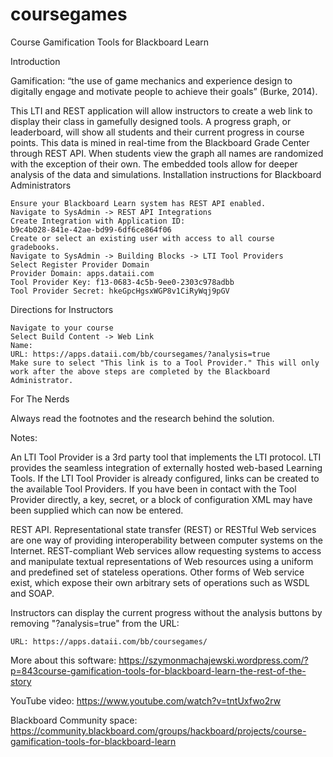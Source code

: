 # coursegames

Course Gamification Tools for Blackboard Learn

Introduction

Gamification: “the use of game mechanics and experience design to digitally engage and motivate people to achieve their goals” (Burke, 2014).

This LTI and REST application will allow instructors to create a web link to display their class in gamefully designed tools.  A progress graph, or leaderboard, will show all students and their current progress in course points.  This data is mined in real-time from the Blackboard Grade Center through REST API.  When students view the graph all names are randomized with the exception of their own.  The embedded tools allow for deeper analysis of the data and simulations.
Installation instructions for Blackboard Administrators

    Ensure your Blackboard Learn system has REST API enabled.
    Navigate to SysAdmin -> REST API Integrations
    Create Integration with Application ID:
    b9c4b028-841e-42ae-bd99-6df6ce864f06
    Create or select an existing user with access to all course gradebooks.
    Navigate to SysAdmin -> Building Blocks -> LTI Tool Providers
    Select Register Provider Domain
    Provider Domain: apps.dataii.com
    Tool Provider Key: f13-0683-4c5b-9ee0-2303c978adbb
    Tool Provider Secret: hkeGpcHgsxWGP8v1CiRyWqj9pGV

Directions for Instructors

    Navigate to your course
    Select Build Content -> Web Link
    Name:
    URL: https://apps.dataii.com/bb/coursegames/?analysis=true
    Make sure to select "This link is to a Tool Provider." This will only work after the above steps are completed by the Blackboard Administrator.

For The Nerds

Always read the footnotes and the research behind the solution.

Notes:

An LTI Tool Provider is a 3rd party tool that implements the LTI protocol. LTI provides the seamless integration of externally hosted web-based Learning Tools. If the LTI Tool Provider is already configured, links can be created to the available Tool Providers. If you have been in contact with the Tool Provider directly, a key, secret, or a block of configuration XML may have been supplied which can now be entered.

REST API.  Representational state transfer (REST) or RESTful Web services are one way of providing interoperability between computer systems on the Internet. REST-compliant Web services allow requesting systems to access and manipulate textual representations of Web resources using a uniform and predefined set of stateless operations. Other forms of Web service exist, which expose their own arbitrary sets of operations such as WSDL and SOAP.

Instructors can display the current progress without the analysis buttons by removing "?analysis=true" from the URL:

    URL: https://apps.dataii.com/bb/coursegames/

More about this software: https://szymonmachajewski.wordpress.com/?p=843course-gamification-tools-for-blackboard-learn-the-rest-of-the-story

YouTube video: https://www.youtube.com/watch?v=tntUxfwo2rw

Blackboard Community space: https://community.blackboard.com/groups/hackboard/projects/course-gamification-tools-for-blackboard-learn
